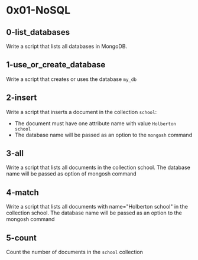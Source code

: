 # 0x01-NoSQL

## 0-list_databases

Write a script that lists all databases in MongoDB.

## 1-use_or_create_database

Write a script that creates or uses the database `my_db`

## 2-insert

Write a script that inserts a document in the collection `school`:

- The document must have one attribute name with value `Holberton school`
- The database name will be passed as an option to the `mongosh` command

## 3-all

Write a script that lists all documents in the collection school. The database name will be passed as option of mongosh command

## 4-match

Write a script that lists all documents with name="Holberton school" in the collection school. The database name will be passed as an option to the mongosh command

## 5-count

Count the number of documents in the `school` collection
